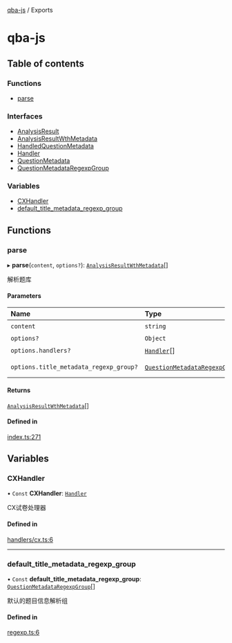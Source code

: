 [qba-js](README.md) / Exports

# qba-js

## Table of contents

### Functions

- [parse](modules.md#parse)

### Interfaces

- [AnalysisResult](interfaces/AnalysisResult.md)
- [AnalysisResultWthMetadata](interfaces/AnalysisResultWthMetadata.md)
- [HandledQuestionMetadata](interfaces/HandledQuestionMetadata.md)
- [Handler](interfaces/Handler.md)
- [QuestionMetadata](interfaces/QuestionMetadata.md)
- [QuestionMetadataRegexpGroup](interfaces/QuestionMetadataRegexpGroup.md)

### Variables

- [CXHandler](modules.md#cxhandler)
- [default\_title\_metadata\_regexp\_group](modules.md#default_title_metadata_regexp_group)

## Functions

### parse

▸ **parse**(`content`, `options?`): [`AnalysisResultWthMetadata`](interfaces/AnalysisResultWthMetadata.md)[]

解析题库

#### Parameters

| Name | Type | Description |
| :------ | :------ | :------ |
| `content` | `string` | 题库文本 |
| `options?` | `Object` | - |
| `options.handlers?` | [`Handler`](interfaces/Handler.md)[] | 处理器 **`See`** |
| `options.title_metadata_regexp_group?` | [`QuestionMetadataRegexpGroup`](interfaces/QuestionMetadataRegexpGroup.md)[] | 题目信息解析组 **`Default`** ```ts {@link default_title_metadata_regexp_group} ``` |

#### Returns

[`AnalysisResultWthMetadata`](interfaces/AnalysisResultWthMetadata.md)[]

#### Defined in

[index.ts:271](https://github.com/enncy/qba-js/blob/0785d60/src/index.ts#L271)

## Variables

### CXHandler

• `Const` **CXHandler**: [`Handler`](interfaces/Handler.md)

CX试卷处理器

#### Defined in

[handlers/cx.ts:6](https://github.com/enncy/qba-js/blob/0785d60/src/handlers/cx.ts#L6)

___

### default\_title\_metadata\_regexp\_group

• `Const` **default\_title\_metadata\_regexp\_group**: [`QuestionMetadataRegexpGroup`](interfaces/QuestionMetadataRegexpGroup.md)[]

默认的题目信息解析组

#### Defined in

[regexp.ts:6](https://github.com/enncy/qba-js/blob/0785d60/src/regexp.ts#L6)
